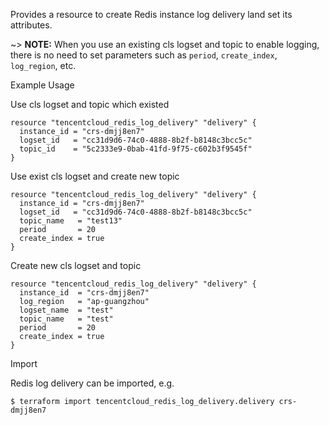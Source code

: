 Provides a resource to create Redis instance log delivery land set its attributes.

~> **NOTE:** When you use an existing cls logset and topic to enable logging, there is no need to set parameters such
as `period`, `create_index`, `log_region`, etc.

Example Usage

Use cls logset and topic which existed

```hcl
resource "tencentcloud_redis_log_delivery" "delivery" {
  instance_id = "crs-dmjj8en7"
  logset_id   = "cc31d9d6-74c0-4888-8b2f-b8148c3bcc5c"
  topic_id    = "5c2333e9-0bab-41fd-9f75-c602b3f9545f"
}
```

Use exist cls logset and create new topic

```hcl
resource "tencentcloud_redis_log_delivery" "delivery" {
  instance_id = "crs-dmjj8en7"
  logset_id   = "cc31d9d6-74c0-4888-8b2f-b8148c3bcc5c"
  topic_name   = "test13"
  period       = 20
  create_index = true
}
```

Create new cls logset and topic

```hcl
resource "tencentcloud_redis_log_delivery" "delivery" {
  instance_id  = "crs-dmjj8en7"
  log_region   = "ap-guangzhou"
  logset_name  = "test"
  topic_name   = "test"
  period       = 20
  create_index = true
}
```

Import

Redis log delivery can be imported, e.g.

```
$ terraform import tencentcloud_redis_log_delivery.delivery crs-dmjj8en7
```